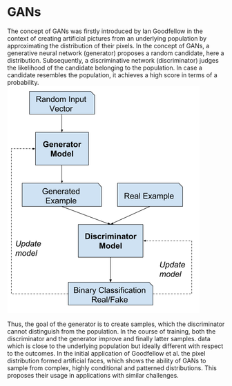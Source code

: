 # GANs
The concept of GANs was firstly introduced by Ian Goodfellow in the context of creating
artificial pictures from an underlying population by approximating the distribution of their
pixels.
In the concept of GANs, a generative neural network (generator) proposes a random
candidate, here a distribution. Subsequently, a discriminative network (discriminator) judges
the likelihood of the candidate belonging to the population. In case a candidate resembles the
population, it achieves a high score in terms of a probability.
![GAN-Scheme](https://github.com/jurahel/GANs/blob/master/GAN_scheme.png)

Thus, the goal of the generator is to create samples, which the discriminator cannot distinguish from the population. In the
course of training, both the discriminator and the generator improve and finally latter samples.
data which is close to the underlying population but ideally different with respect to the outcomes.
In the initial application of Goodfellow et al. the pixel distribution formed artificial
faces, which shows the ability of GANs to sample from complex, highly conditional and patterned
distributions. This proposes their usage in applications with similar challenges.
